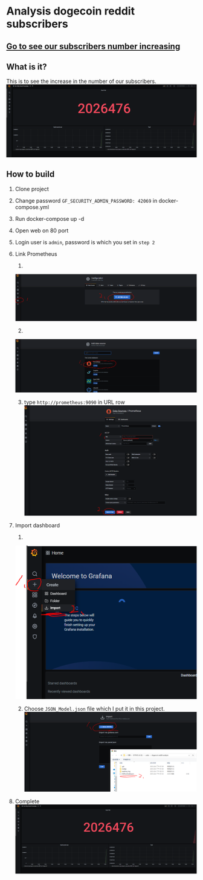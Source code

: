 # Analysis dogecoin reddit subscribers 

## [Go to see our subscribers number increasing](http://www.dogecoin.idv.tw/)

## What is it?
This is to see the increase in the number of our subscribers.
![](./readme_img/complete.PNG)

## How to build

1. Clone project
2. Change password `GF_SECURITY_ADMIN_PASSWORD: 42069` in docker-compose.yml
3. Run docker-compose up -d
4. Open web on 80 port
5. Login user is `admin`, password is which you set in `step 2`
6. Link Prometheus

    1. 
    ![](./readme_img/6.1.PNG)

    2. 
    ![](./readme_img/6.2.PNG)

    3.  type `http://prometheus:9090` in URL row
    ![](./readme_img/6.3.PNG)

7. Import dashboard 

    1. 
    ![](./readme_img/7.1.PNG)

    2. Choose `JSON_Model.json` file which I put it in this project.
    ![](./readme_img/7.2.PNG)

8. Complete
![](./readme_img/complete.PNG)
